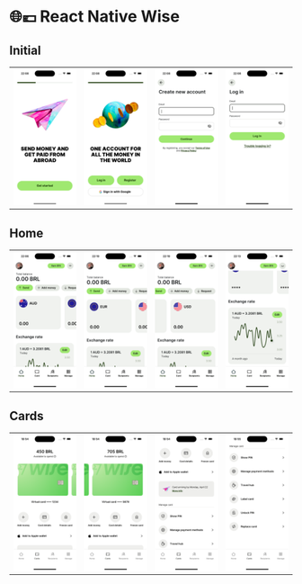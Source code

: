# 🌐💶 React Native Wise


## Initial

|                    |                    |                    |                    |
|--------------------|--------------------|--------------------|--------------------|
| ![Tela 1](./assets/screenshots/screen1.png) | ![Tela 2](./assets/screenshots/screen2.png) | ![Tela 3](./assets/screenshots/screen3.png) | ![Tela 4](./assets/screenshots/screen4.png) |

## Home

|                    |                    |                    |                    |
|--------------------|--------------------|--------------------|--------------------|
| ![Tela 5](./assets/screenshots/screen5.png) | ![Tela 6](./assets/screenshots/screen6.png) | ![Tela 7](./assets/screenshots/screen7.png) | ![Tela 8](./assets/screenshots/screen8.png) |

## Cards

|                    |                    |                    |                    |
|--------------------|--------------------|--------------------|--------------------|
| ![Tela 9](./assets/screenshots/screen9.png) | ![Tela 10](./assets/screenshots/screen10.png) | ![Tela 11](./assets/screenshots/screen11.png) | ![Tela 12](./assets/screenshots/screen12.png) |
